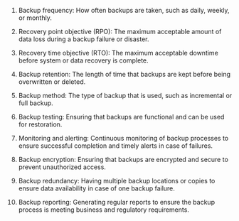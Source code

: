 1. Backup frequency: How often backups are taken, such as daily, weekly, or monthly.

2. Recovery point objective (RPO): The maximum acceptable amount of data loss during a backup failure or disaster.

3. Recovery time objective (RTO): The maximum acceptable downtime before system or data recovery is complete.

4. Backup retention: The length of time that backups are kept before being overwritten or deleted.

5. Backup method: The type of backup that is used, such as incremental or full backup.

6. Backup testing: Ensuring that backups are functional and can be used for restoration.

7. Monitoring and alerting: Continuous monitoring of backup processes to ensure successful completion and timely alerts in case of failures.

8. Backup encryption: Ensuring that backups are encrypted and secure to prevent unauthorized access.

9. Backup redundancy: Having multiple backup locations or copies to ensure data availability in case of one backup failure.

10. Backup reporting: Generating regular reports to ensure the backup process is meeting business and regulatory requirements.
